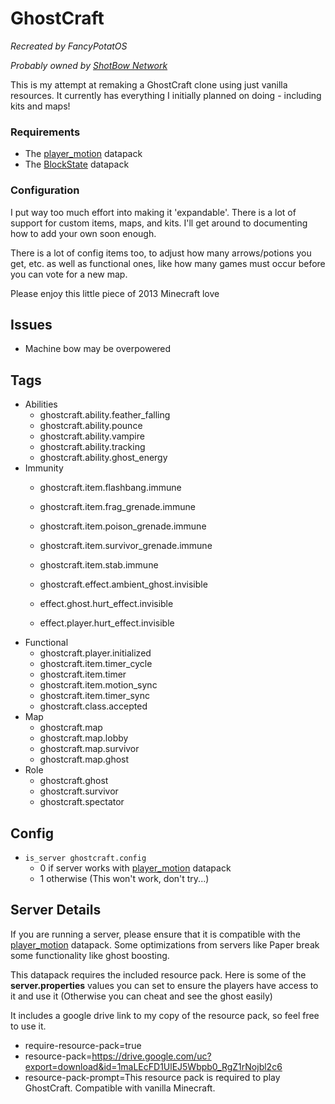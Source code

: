 

# GhostCraft
<em>Recreated by FancyPotatOS</em>

<em>Probably owned by [ShotBow Network](https://shotbow.net/)</em>


This is my attempt at remaking a GhostCraft clone using just vanilla resources. It currently has everything I initially planned on doing - including kits and maps!


### Requirements
- The [player_motion](https://modrinth.com/datapack/player_motion) datapack
- The [BlockState](https://github.com/Triton365/BlockState) datapack


### Configuration
I put way too much effort into making it 'expandable'. There is a lot of support for custom items, maps, and kits. I'll get around to documenting how to add your own soon enough.

There is a lot of config items too, to adjust how many arrows/potions you get, etc. as well as functional ones, like how many games must occur before you can vote for a new map.

Please enjoy this little piece of 2013 Minecraft love



## Issues

- Machine bow may be overpowered


## Tags

- Abilities
  - ghostcraft.ability.feather_falling
  - ghostcraft.ability.pounce
  - ghostcraft.ability.vampire
  - ghostcraft.ability.tracking
  - ghostcraft.ability.ghost_energy
- Immunity
  - ghostcraft.item.flashbang.immune
  - ghostcraft.item.frag_grenade.immune
  - ghostcraft.item.poison_grenade.immune
  - ghostcraft.item.survivor_grenade.immune
  - ghostcraft.item.stab.immune

  - ghostcraft.effect.ambient_ghost.invisible
  - effect.ghost.hurt_effect.invisible
  - effect.player.hurt_effect.invisible
- Functional
  - ghostcraft.player.initialized
  - ghostcraft.item.timer_cycle
  - ghostcraft.item.timer
  - ghostcraft.item.motion_sync
  - ghostcraft.item.timer_sync
  - ghostcraft.class.accepted
- Map
  - ghostcraft.map
  - ghostcraft.map.lobby
  - ghostcraft.map.survivor
  - ghostcraft.map.ghost
- Role
  - ghostcraft.ghost
  - ghostcraft.survivor
  - ghostcraft.spectator


## Config

- `is_server ghostcraft.config`
  - 0 if server works with [player_motion](https://modrinth.com/datapack/player_motion) datapack
  - 1 otherwise (This won't work, don't try...)



## Server Details

If you are running a server, please ensure that it is compatible with the [player_motion](https://modrinth.com/datapack/player_motion) datapack. Some optimizations from servers like Paper break some functionality like ghost boosting.

This datapack requires the included resource pack. Here is some of the <b>server.properties</b> values you can set to ensure the players have access to it and use it (Otherwise you can cheat and see the ghost easily)

It includes a google drive link to my copy of the resource pack, so feel free to use it.

- require-resource-pack=true
- resource-pack=https://drive.google.com/uc?export=download&id=1maLEcFD1UlEJ5Wbpb0_RgZ1rNojbl2c6
- resource-pack-prompt=This resource pack is required to play GhostCraft. Compatible with vanilla Minecraft.


